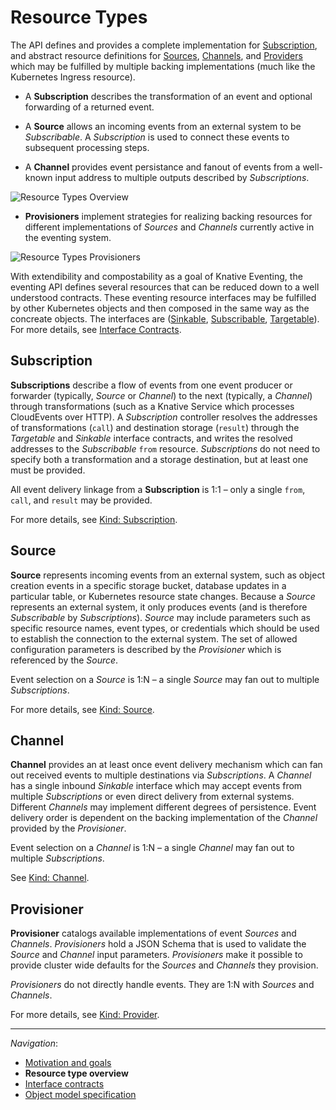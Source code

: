 # Resource Types

The API defines and provides a complete implementation for
[Subscription](spec.md#kind-subscription), and abstract resource definitions
for [Sources](spec.md#kind-source), [Channels](spec.md#kind-channel), and
[Providers](spec.md#kind-provisioner) which may be fulfilled by multiple
backing implementations (much like the Kubernetes Ingress resource).

- A **Subscription** describes the transformation of an event and optional
  forwarding of a returned event.

- A **Source** allows an incoming events from an external system to be
  _Subscribable_. A _Subscription_ is used to connect these events to
  subsequent processing steps.

- A **Channel** provides event persistance and fanout of events from a
  well-known input address to multiple outputs described by _Subscriptions_.

<!-- This image is sourced from https://drive.google.com/open?id=10mmXzDb8S_4_ZG_hcBr7s4HPISyBqcqeJLTXLwkilRc -->

![Resource Types Overview](images/resource-types-overview.svg)

- **Provisioners** implement strategies for realizing backing resources for
  different implementations of _Sources_ and _Channels_ currently active in the
  eventing system.

<!-- This image is sourced from https://drive.google.com/open?id=1o_0Xh5VjwpQ7Px08h_Q4qnaOdMjt4yCEPixRFwJQjh8 -->

![Resource Types Provisioners](images/resource-types-provisioner.svg)

With extendibility and compostability as a goal of Knative Eventing, the
eventing API defines several resources that can be reduced down to a well
understood contracts. These eventing resource interfaces may be fulfilled by
other Kubernetes objects and then composed in the same way as the concreate
objects. The interfaces are ([Sinkable](interfaces.md#sinkable),
[Subscribable](interfaces.md#subscribable),
[Targetable](interfaces.md#targetable)). For more details, see
[Interface Contracts](interfaces.md).

## Subscription

**Subscriptions** describe a flow of events from one event producer or
forwarder (typically, _Source_ or _Channel_) to the next (typically, a
_Channel_) through transformations (such as a Knative Service which processes
CloudEvents over HTTP). A _Subscription_ controller resolves the addresses of
transformations (`call`) and destination storage (`result`) through the
_Targetable_ and _Sinkable_ interface contracts, and writes the resolved
addresses to the _Subscribable_ `from` resource. _Subscriptions_ do not need to
specify both a transformation and a storage destination, but at least one must
be provided.

All event delivery linkage from a **Subscription** is 1:1 – only a single
`from`, `call`, and `result` may be provided.

For more details, see [Kind: Subscription](spec.md#kind-subscription).

## Source

**Source** represents incoming events from an external system, such as object
creation events in a specific storage bucket, database updates in a particular
table, or Kubernetes resource state changes. Because a _Source_ represents an
external system, it only produces events (and is therefore _Subscribable_ by
_Subscriptions_). _Source_ may include parameters such as specific resource
names, event types, or credentials which should be used to establish the
connection to the external system. The set of allowed configuration parameters
is described by the _Provisioner_ which is referenced by the _Source_.

Event selection on a _Source_ is 1:N – a single _Source_ may fan out to
multiple _Subscriptions_.

For more details, see [Kind: Source](spec.md#kind-source).

## Channel

**Channel** provides an at least once event delivery mechanism which can fan
out received events to multiple destinations via _Subscriptions_. A _Channel_
has a single inbound _Sinkable_ interface which may accept events from multiple
_Subscriptions_ or even direct delivery from external systems. Different
_Channels_ may implement different degrees of persistence. Event delivery order
is dependent on the backing implementation of the _Channel_ provided by the
_Provisioner_.

Event selection on a _Channel_ is 1:N – a single _Channel_ may fan out to
multiple _Subscriptions_.

See [Kind: Channel](spec.md#kind-channel).

## Provisioner

**Provisioner** catalogs available implementations of event _Sources_ and
_Channels_. _Provisioners_ hold a JSON Schema that is used to validate the
_Source_ and _Channel_ input parameters. _Provisioners_ make it possible to
provide cluster wide defaults for the _Sources_ and _Channels_ they provision.

_Provisioners_ do not directly handle events. They are 1:N with _Sources_ and
_Channels_.

For more details, see [Kind: Provider](spec.md#kind-provisioner).

---

_Navigation_:

- [Motivation and goals](motivation.md)
- **Resource type overview**
- [Interface contracts](interfaces.md)
- [Object model specification](spec.md)
